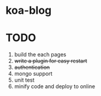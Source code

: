 # koa-blog

TODO
======

1. build the each pages
2. ~~write a plugin for easy restart~~
3. ~~authentication~~
3. mongo support
4. unit test
5. minify code and deploy to online
